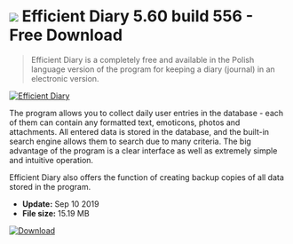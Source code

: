 # ![](https://cdn.softexe.net/static/icon/win.gif) Efficient Diary 5.60 build 556 - Free Download

> Efficient Diary is a completely free and available in the Polish language version of the program for keeping a diary (journal) in an electronic version.

[![Efficient Diary](https://gallery.dpcdn.pl/imgc/Tools/535/g_-_420x350_1.5_-_x20091229161049.PNG)](https://softexe.net/win/hobbies-lifestyle/other/efficient-diary:acRe.html)

The program allows you to collect daily user entries in the database - each of them can contain any formatted text, emoticons, photos and attachments. All entered data is stored in the database, and the built-in search engine allows them to search due to many criteria. The big advantage of the program is a clear interface as well as extremely simple and intuitive operation.
 
 Efficient Diary also offers the function of creating backup copies of all data stored in the program.


- **Update:** Sep 10 2019
- **File size:** 15.19 MB

[![Download](https://cdn.softexe.net/static/img/download.png)](https://softexe.net/win/hobbies-lifestyle/other/efficient-diary:acRe.html)

